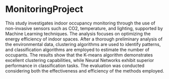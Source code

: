 # MonitoringProject
This study investigates indoor occupancy monitoring through the use of non-invasive sensors such as CO2, temperature, and lighting, supported by Machine Learning techniques. The analysis focuses on optimizing the energy efficiency of indoor spaces. After a thorough preliminary analysis of the environmental data, clustering algorithms are used to identify patterns, and classification algorithms are employed to estimate the number of occupants. The results show that the K-means algorithm demonstrates excellent clustering capabilities, while Neural Networks exhibit superior performance in classification tasks. The evaluation was conducted considering both the effectiveness and efficiency of the methods employed.
